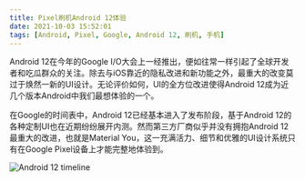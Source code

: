 ```yaml
---
title: Pixel刷机Android 12体验
date: 2021-10-03 15:52:01
tags: [Android, Pixel, Google, Android 12, 刷机, 手机]
---
```


Android 12在今年的Google I/O大会上一经推出，便如往常一样引起了全球开发者和吃瓜群众的关注。除去与iOS靠近的隐私改进和新功能之外，最重大的改变莫过于焕然一新的UI设计。无论评价如何，UI的全方位改进使得Android 12成为近几个版本Android中我们最想体验的一个。

在Google的时间表中，Android 12已经基本进入了发布阶段，基于Android 12的各种定制UI也在近期纷纷展开内测。然而第三方厂商似乎并没有拥抱Android 12最重大的改进，也就是Material You，这一充满活力、细节和优雅的UI设计系统只有在Google Pixel设备上才能完整地体验到。

![Android 12 timeline](android-12-desktop-timeline-en-jun.svg)

